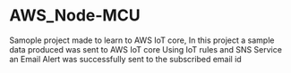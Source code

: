 # AWS_Node-MCU

Samople project made to learn to AWS IoT core, In this project a sample data produced was sent to AWS IoT core
Using IoT rules and SNS Service an Email Alert was successfully sent to the subscribed email id

